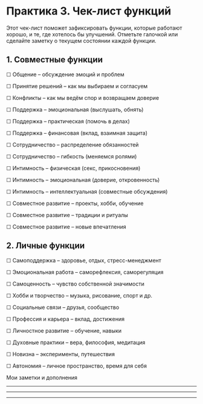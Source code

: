 # Практика 3. Чек-лист функций


Этот чек-лист поможет зафиксировать функции, которые работают хорошо, и те, где хотелось бы улучшений. Отметьте галочкой или сделайте заметку о текущем состоянии каждой функции.

## 1. Совместные функции

☐ Общение – обсуждение эмоций и проблем

☐ Принятие решений – как мы выбираем и согласуем

☐ Конфликты – как мы ведём спор и возвращаем доверие

☐ Поддержка – эмоциональная (выслушать, обнять)

☐ Поддержка – практическая (помочь в делах)

☐ Поддержка – финансовая (вклад, взаимная защита)

☐ Сотрудничество – распределение обязанностей

☐ Сотрудничество – гибкость (меняемся ролями)

☐ Интимность – физическая (секс, прикосновения)

☐ Интимность – эмоциональная (доверие, откровенность)

☐ Интимность – интеллектуальная (совместные обсуждения)

☐ Совместное развитие – проекты, хобби, обучение

☐ Совместное развитие – традиции и ритуалы

☐ Совместное развитие – новые впечатления

## 2. Личные функции

☐ Самоподдержка – здоровье, отдых, стресс-менеджмент

☐ Эмоциональная работа – саморефлексия, саморегуляция

☐ Самоценность – чувство собственной значимости

☐ Хобби и творчество – музыка, рисование, спорт и др.

☐ Социальные связи – друзья, сообщество

☐ Профессия и карьера – вклад, достижения

☐ Личностное развитие – обучение, навыки

☐ Духовные практики – вера, философия, медитация

☐ Новизна – эксперименты, путешествия

☐ Автономия – личное пространство, время для себя

Мои заметки и дополнения
____________________________________________________________
____________________________________________________________
____________________________________________________________
